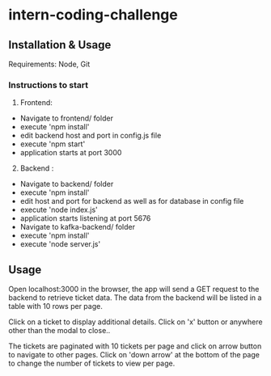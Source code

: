 # intern-coding-challenge

## Installation & Usage
Requirements: Node, Git

### Instructions to start
1. Frontend:
  - Navigate to frontend/ folder
  - execute 'npm install'
  - edit backend host and port in config.js file
  - execute 'npm start'
  - application starts at port 3000
2. Backend :
  - Navigate to backend/ folder
  - execute 'npm install'
  - edit host and port for backend as well as for database in config file
  - execute 'node index.js'
  - application starts listening at port 5676
  - Navigate to kafka-backend/ folder
  - execute 'npm install'
  - execute 'node server.js'

## Usage
Open localhost:3000 in the browser, the app will send a GET request to the backend to retrieve ticket data. 
The data from the backend will be listed in a table with 10 rows per page.

Click on a ticket to display additional details. Click on 'x' button or anywhere other than the modal to close..

The tickets are paginated with 10 tickets per page and click on arrow button to navigate to other pages.
Click on 'down arrow' at the bottom of the page to change the number of tickets to view per page.
